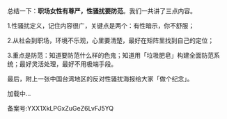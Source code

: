 总结一下：**职场女性有尊严，性骚扰要防范**。我们一共讲了三点内容。

1.性骚扰定义，记住内容很广，关键点是两个：有性暗示，你不舒服；

2.从社会到职场，环境不乐观，心里要清楚，最好在矩阵里找到自己的定位；

3.重点是防范：知道要防范什么样的色鬼；知道用「垃圾肥皂」构建全面防范系统；最好灵活处理，最好不用极端手段。

最后，附上一张中国台湾地区的反对性骚扰海报给大家「做个纪念」。

  

加载中...

  

备案号:YXX1XkLPGxZuGeZ6LvFJ5YQ